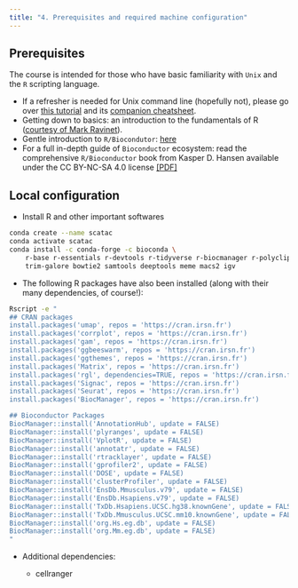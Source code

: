 ```yaml
---
title: "4. Prerequisites and required machine configuration"
---
```


## Prerequisites

The course is intended for those who have basic familiarity with `Unix` and the `R` scripting language.

* If a refresher is needed for Unix command line (hopefully not), please go over [this tutorial](https://ryanstutorials.net/linuxtutorial/) and its [companion cheatsheet](https://ryanstutorials.net/linuxtutorial/cheatsheet.php).
* Getting down to basics: an introduction to the fundamentals of R ([courtesy of Mark Ravinet](markravinet.github.io/Introduction.html)).
* Gentle introduction to `R/Biocondutor`: [here](https://bioconductor.github.io/BiocWorkshops/introduction-to-bioconductor-annotation-resources.html)
* For a full in-depth guide of `Bioconductor` ecosystem: read the comprehensive `R/Bioconductor` book from Kasper D. Hansen available under the CC BY-NC-SA 4.0 license [[PDF]](/{{<myPackageUrl>}}docs/bioconductor.pdf)

## Local configuration 

- Install R and other important softwares 

```sh
conda create --name scatac
conda activate scatac
conda install -c conda-forge -c bioconda \
    r-base r-essentials r-devtools r-tidyverse r-biocmanager r-polyclip r-rcpparmadillo \
    trim-galore bowtie2 samtools deeptools meme macs2 igv
```

- The following R packages have also been installed (along with their many dependencies, of course!): 

```sh
Rscript -e "
## CRAN packages
install.packages('umap', repos = 'https://cran.irsn.fr')
install.packages('corrplot', repos = 'https://cran.irsn.fr')
install.packages('gam', repos = 'https://cran.irsn.fr')
install.packages('ggbeeswarm', repos = 'https://cran.irsn.fr')
install.packages('ggthemes', repos = 'https://cran.irsn.fr')
install.packages('Matrix', repos = 'https://cran.irsn.fr')
install.packages('rgl', dependencies=TRUE, repos = 'https://cran.irsn.fr')
install.packages('Signac', repos = 'https://cran.irsn.fr')
install.packages('Seurat', repos = 'https://cran.irsn.fr')
install.packages('BiocManager', repos = 'https://cran.irsn.fr')

## Bioconductor Packages
BiocManager::install('AnnotationHub', update = FALSE)
BiocManager::install('plyranges', update = FALSE)
BiocManager::install('VplotR', update = FALSE)
BiocManager::install('annotatr', update = FALSE)
BiocManager::install('rtracklayer', update = FALSE)
BiocManager::install('gprofiler2', update = FALSE)
BiocManager::install('DOSE', update = FALSE)
BiocManager::install('clusterProfiler', update = FALSE)
BiocManager::install('EnsDb.Mmusculus.v79', update = FALSE)
BiocManager::install('EnsDb.Hsapiens.v79', update = FALSE)
BiocManager::install('TxDb.Hsapiens.UCSC.hg38.knownGene', update = FALSE)
BiocManager::install('TxDb.Mmusculus.UCSC.mm10.knownGene', update = FALSE)
BiocManager::install('org.Hs.eg.db', update = FALSE)
BiocManager::install('org.Mm.eg.db', update = FALSE)
"
```

- Additional dependencies: 

    * cellranger

